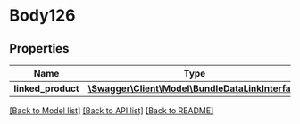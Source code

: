 # Body126

## Properties
Name | Type | Description | Notes
------------ | ------------- | ------------- | -------------
**linked_product** | [**\Swagger\Client\Model\BundleDataLinkInterface**](BundleDataLinkInterface.md) |  | 

[[Back to Model list]](../README.md#documentation-for-models) [[Back to API list]](../README.md#documentation-for-api-endpoints) [[Back to README]](../README.md)


